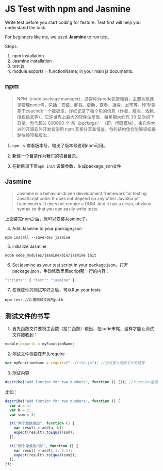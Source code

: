 # JS Test with npm and Jasmine

Write test before you start coding for feature. Test first will help you understand the task.

For beginners like me, we used **Jasmine** to run test.

Steps:

1. npm installation
2. Jasmine installation
3. test.js
4. module.exports = functionName; in your main js documents.

## npm

> NPM（node package manager)，通常称为node包管理器，主要功能就是管理node包，包括：安装、卸载、更新、查看、搜索、发布等。NPM是基于couchdb一个数据库，详细记录了每个包的信息（作者、版本、依赖、授权信息等）。它是世界上最大的软件注册表，每星期大约有 30 亿次的下载量，包含超过 600000 个 *包（package）* （即，代码模块）。来自各大洲的开源软件开发者使用 npm 互相分享和借鉴。包的结构使您能够轻松跟踪依赖项和版本。

1. `npm -v` 查看版本号，输出了版本号说明npm可用。

2. 新建一个目录作为我们的项目目录。
3. 在新目录下面`npm init` 设置参数，生成package.json文件

## Jasmine

> Jasmine is a behavior-driven development framework for testing JavaScript code. It does not depend on any other JavaScript frameworks. It does not require a DOM. And it has a clean, obvious syntax so that you can easily write tests.

上面装完npm之后，就可以安装[Jasmine](https://jasmine.github.io/)了。

4. Add Jasmine to your package.json

```shell
npm install --save-dev jasmine
```

5. initialize Jasmine

```shell
node node_modules/jasmine/bin/jasmine init
```

6. Set jasmine as your test script in your package.json。打开package.json，手动修改里面script那一行的内容：

```js
"scripts": { "test": "jasmine" }
```

7.  在保证你的测试写好之后，可以Run your tests

```shell
npm test //后接测试文档的path
```

## 测试文件的书写

1. 首先函数文件要将主函数（接口函数）输出，在code末尾，这样才能让测试文件接收到：

```js
module.exports = myFunctionName;
```

2. 测试文件则要在开头require

```js
var myFunctionName = require("../file.js"); //括号里为函数文件的路径
```

3. 测试内容

```js
describe("add funtion for two numbers", function () {}); //function里面放各个测试用例
```

比如：

```js
describe("add funtion for two numbers", function () {
  var a = 1;
  var b = 2;
  var sum = 3;

  it("两个整数相加", function () {
    var result = add(a, b);
    expect(result).toEqual(sum);
  });
  
  it("两个浮点数相加", function () {
    var result = add(1.1, 2.1);
    expect(result).toEqual(sum2);
  });
});
```



